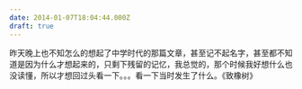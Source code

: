 ```yaml
---
date: 2014-01-07T18:04:44.000Z
draft: true
---
```

昨天晚上也不知怎么的想起了中学时代的那篇文章，甚至记不起名字，甚至都不知道是因为什么才想起来的，只剩下残留的记忆，我总觉的，那个时候我好想什么也没读懂，所以才想回过头看一下。。。看一下当时发生了什么。《致橡树》